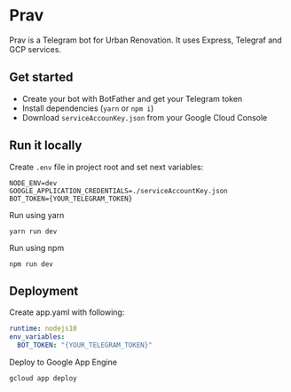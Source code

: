 # Prav

Prav is a Telegram bot for Urban Renovation. It uses Express, Telegraf and GCP services.

## Get started

- Create your bot with BotFather and get your Telegram token
- Install dependencies (`yarn` or `npm i`)
- Download `serviceAccounKey.json` from your Google Cloud Console

## Run it locally

Create `.env` file in project root and set next variables:

    NODE_ENV=dev
    GOOGLE_APPLICATION_CREDENTIALS=./serviceAccountKey.json
    BOT_TOKEN={YOUR_TELEGRAM_TOKEN}

Run using yarn

    yarn run dev

Run using npm

    npm run dev

## Deployment

Create app.yaml with following:

```yaml
runtime: nodejs10
env_variables:
  BOT_TOKEN: "{YOUR_TELEGRAM_TOKEN}"
```

Deploy to Google App Engine

    gcloud app deploy
